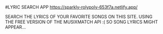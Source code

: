 #LYRIC SEARCH APP
https://sparkly-rolypoly-653f7a.netlify.app/

SEARCH THE LYRICS OF YOUR FAVORITE SONGS ON THIS SITE.
USING THE FREE VERSION OF THE MUSIXMATCH API :(
SO SONG LYRICS MIGHT APPEAR...